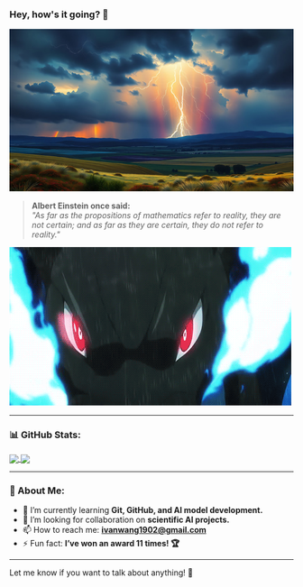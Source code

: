 ### Hey, how's it going? 👋

![Background](https://github.com/iwang1959/iwang1959/blob/main/background.jpg)

> **Albert Einstein once said:**  
> *"As far as the propositions of mathematics refer to reality, they are not certain; and as far as they are certain, they do not refer to reality."*

![Pokémon GIF](https://github.com/iwang1959/iwang1959/blob/main/pokemons.gif)

---

### 📊 GitHub Stats:
<a href="https://github.com/anuraghazra/github-readme-stats">
  <img height=180 align="center" src="https://github-readme-stats.vercel.app/api?username=iwang1959&show_icons=true&theme=radical" />
</a>
<a href="https://github.com/anuraghazra/convoychat">
  <img height=180 align="center" src="https://github-readme-stats.vercel.app/api/top-langs?username=iwang1959&layout=compact&langs_count=8&theme=radical" />
</a>

---

### 🚀 About Me:
- 🌱 I’m currently learning **Git, GitHub, and AI model development.**
- 🤔 I’m looking for collaboration on **scientific AI projects.**
- 📫 How to reach me: **ivanwang1902@gmail.com**
- ⚡ Fun fact: **I’ve won an award 11 times! 🏆**

---

Let me know if you want to talk about anything! 🚀
